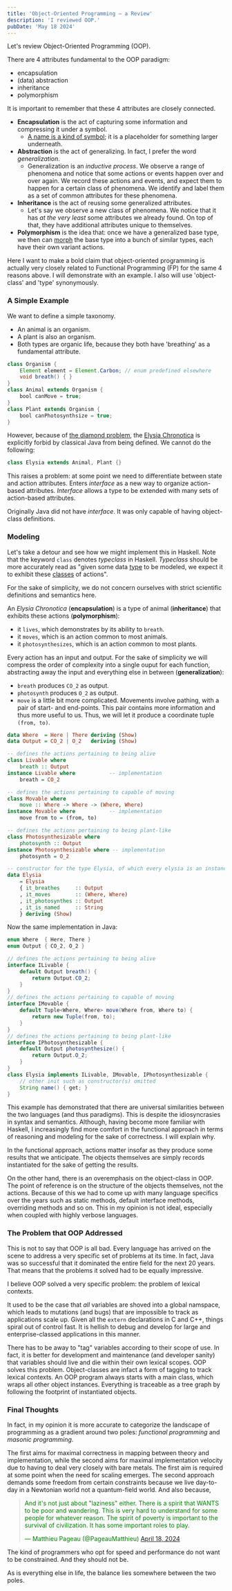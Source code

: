 ```yaml
---
title: 'Object-Oriented Programming – a Review'
description: 'I reviewed OOP.'
pubDate: 'May 18 2024'
---
```


Let's review Object-Oriented Programming (OOP).

There are 4 attributes fundamental to the OOP paradigm:

- encapsulation
- (data) abstraction
- inheritance
- polymorphism

It is important to remember that these 4 attributes are closely connected.

- __Encapsulation__ is the act of capturing some information and compressing it under a symbol.
	- [A name is a kind of symbol](https://docs.github.com/en/repositories/working-with-files/using-files/navigating-code-on-github#using-the-symbols-pane); it is a placeholder for something larger underneath.
- __Abstraction__ is the act of generalizing. In fact, I prefer the word _generalization_.
	- Generalization is an _inductive process_. We observe a range of phenomena and notice that some actions or events happen over and over again. We record these actions and events, and expect them to happen for a certain class of phenomena. We identify and label them as a set of common attributes for these phenomena.
- __Inheritance__ is the act of reusing some generalized attributes.
	- Let's say we observe a new class of phenomena. We notice that it has _at the very least_ some attributes we already found. On top of that, they have additional attributes unique to themselves.
- __Polymorphism__ is the idea that: once we have a generalized base type, we then can [morph](https://en.wikipedia.org/wiki/Animorphs) the base type into a bunch of similar types, each have their own variant actions.

Here I want to make a bold claim that object-oriented programming is actually very closely related to Functional Programming (FP) for the same 4 reasons above. I will demonstrate with an example. I also will use 'object-class' and 'type' synonymously.

### A Simple Example

We want to define a simple taxonomy.

- An animal is an organism.
- A plant is also an organism.
- Both types are organic life, because they both have 'breathing' as a fundamental attribute. 

```java
class Organism {
	Element element = Element.Carbon; // enum predefined elsewhere
	void breath() { }
}
class Animal extends Organism {
	bool canMove = true; 
}
class Plant extends Organism {
	bool canPhotosynthsize = true;
}
```

However, because of [the diamond problem](https://en.wikipedia.org/wiki/Multiple_inheritance), the [Elysia Chronotica](https://en.wikipedia.org/wiki/Elysia_chlorotica?useskin=vector) is explicitly forbid by classical Java from being defined. We cannot do the following:

```java
class Elysia extends Animal, Plant {}
```

This raises a problem: at some point we need to differentiate between state and action attributes. Enters _interface_ as a new way to organize action-based attributes. _Interface_ allows a type to be extended with many sets of action-based attributes.

Originally Java did not have _interface_. It was only capable of having object-class definitions.

### Modeling

Let's take a detour and see how we might implement this in Haskell. Note that the keyword `class` denotes _typeclass_ in Haskell. _Typeclass_ should be more accurately read as "given some data <u>type</u> to be modeled, we expect it to exhibit these <u>classes</u> of actions".

For the sake of simplicity, we do not concern ourselves with strict scientific definitions and semantics here.

An _Elysia Chronotica_ (__encapsulation__) is a type of animal (__inheritance__) that exhibits these actions (__polymorphism__):

- it `lives`, which demonstrates by its ability to `breath`.
- it `moves`, which is an action common to most animals.
- it `photosynthesizes`, which is an action common to most plants.

Every action has an input and output. For the sake of simplicity we will compress the order of complexity into a single ouput for each function, abstracting away the input and everything else in between (__generalization__):

- `breath` produces `CO_2` as output.
- `photosynth` produces `O_2` as output.
- `move` is a little bit more complicated. Movements involve pathing, with a pair of start- and end-points. This pair contains more information and thus more useful to us. Thus, we will let it produce a coordinate tuple `(from, to)`.

```haskell
data Where  = Here | There deriving (Show)
data Output = CO_2 | O_2   deriving (Show)

-- defines the actions pertaining to being alive
class Livable where
    breath :: Output
instance Livable where           -- implementation
	breath = CO_2

-- defines the actions pertaining to capable of moving
class Movable where
	move :: Where -> Where -> (Where, Where)
instance Movable where           -- implementation
	move from to = (from, to)

-- defines the actions pertaining to being plant-like
class Photosynthesizable where
	photosynth :: Output
instance Photosynthesizable where -- implementation
	photosynth = O_2

-- constructor for the type Elysia, of which every elysia is an instance
data Elysia
	= Elysia
	{ it_breathes     :: Output
	, it_moves        :: (Where, Where)
	, it_photosynthes :: Output
	, it_is_named     :: String
	} deriving (Show)
```

Now the same implementation in Java:

```java
enum Where  { Here, There }
enum Output { CO_2, O_2 }

// defines the actions pertaining to being alive
interface ILivable {
	default Output breath() {
		return Output.CO_2;
	}
}
// defines the actions pertaining to capable of moving
interface IMovable {
	default Tuple<Where, Where> move(Where from, Where to) {
		return new Tuple(from, to);
	}
}
// defines the actions pertaining to being plant-like
interface IPhotosynthesizable {
	default Output photosynthesize() {
		return Output.O_2;
	}
}
class Elysia implements ILivable, IMovable, IPhotosynthesizable {
	// other init such as constructor(s) omitted
	String name() { get; }
}
```

This example has demonstrated that there are universal similarities between the two languages (and thus paradigms). This is despite the idiosyncrasies in syntax and semantics. Although, having become more familiar with Haskell, I increasingly find more comfort in the functional approach in terms of reasoning and modeling for the sake of correctness. I will explain why.

In the functional approach, actions matter insofar as they produce some results that we anticipate. The objects themselves are simply records instantiated for the sake of getting the results.

On the other hand, there is an overemphasis on the object-class in OOP. The point of reference is on the structure of the objects themselves, not the actions. Because of this we had to come up with many language specifics over the years such as static methods, default interface methods, overriding methods and so on. This in my opinion is not ideal, especially when coupled with highly verbose languages.

### The Problem that OOP Addressed

This is not to say that OOP is all bad. Every language has arrived on the scene to address a very specific set of problems at its time. In fact, Java was so successful that it dominated the entire field for the next 20 years. That means that the problems it solved had to be equally impressive.

I believe OOP solved a very specific problem: the problem of lexical contexts.

It used to be the case that *all* variables are shoved into a global namspace, which leads to mutations (and bugs) that are impossible to track as applications scale up. Given all the `extern` declarations in C and C++, things spiral out of control fast. It is hellish to debug and develop for large and enterprise-classed applications in this manner.

There has to be away to "tag" variables according to their scope of use. In fact, it is better for development and maintenance (and developer sanity) that variables should live and die within their own lexical scopes. OOP solves this problem. Object-classes are infact a form of tagging to track lexical contexts. An OOP program always starts with a main class, which wraps all other object instances. Everything is traceable as a tree graph by following the footprint of instantiated objects.

### Final Thoughts

In fact, in my opinion it is more accurate to categorize the landscape of programming as a gradient around two poles: _functional programming_ and _masonic programming_.

The first aims for maximal correctness in mapping between theory and implementation, while the second aims for maximal implementation velocity due to having to deal very closely with bare metals. The first aim is required at some point when the need for scaling emerges. The second approach demands some freedom from certain constraints because we live day-to-day in a Newtonian world not a quantum-field world. And also because,

<blockquote class="twitter-tweet" data-conversation="none" data-dnt="true" style='color:green;font-size:1em;padding:0 0.75em;margin-left:2em'><p lang="en" dir="ltr">And it&#39;s not just about &quot;laziness&quot; either. There is a spirit that WANTS to be poor and wandering. This is very hard to understand for some people for whatever reason. The spirit of poverty is important to the survival of civilization. It has some important roles to play.</p>&mdash; Matthieu Pageau (@PageauMatthieu) <a href="https://twitter.com/PageauMatthieu/status/1780956346961047568?ref_src=twsrc%5Etfw">April 18, 2024</a></blockquote>

The kind of programmers who opt for speed and performance do not want to be constrained. And they should not be.

As is everything else in life, the balance lies somewhere between the two poles.

